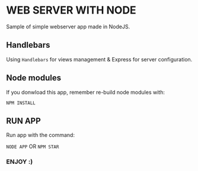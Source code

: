 # WEB SERVER WITH NODE

Sample of simple webserver app made in NodeJS.

## Handlebars

Using `Handlebars` for views management & Express for server configuration.

## Node modules

If you donwload this app, remember re-build node modules with:

`NPM INSTALL`

## RUN APP

Run app with the command:

`NODE APP`
OR
`NPM STAR`

### ENJOY :)